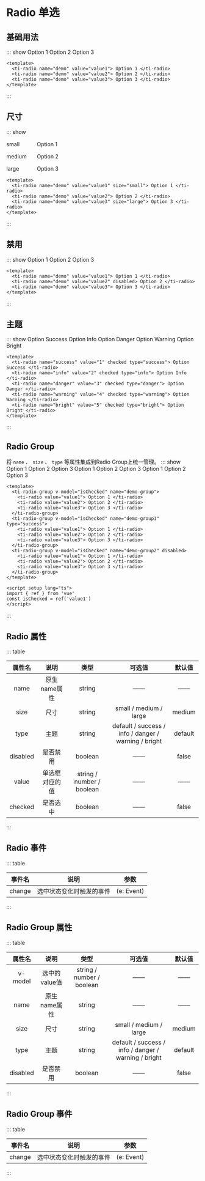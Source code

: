 <script setup>
import { ref } from 'vue'

const demo1 = ref('value1')
</script>

<style lang="scss">
.ti-example-item {
    margin: 15px 0;
    display: flex;
    align-items: center;
    label {
      font-size: 14px;
      width: 80px;
    }
    .ti-radio {
      flex: 1;
    }
}
</style>
# Radio 单选

## 基础用法
::: show
<ti-radio name="demo" value="value1"> Option 1 </ti-radio>
<ti-radio name="demo" value="value2"> Option 2 </ti-radio>
<ti-radio name="demo" value="value3"> Option 3 </ti-radio>

``` vue
<template>
  <ti-radio name="demo" value="value1"> Option 1 </ti-radio>
  <ti-radio name="demo" value="value2"> Option 2 </ti-radio>
  <ti-radio name="demo" value="value3"> Option 3 </ti-radio>
</template>
```
:::

## 尺寸
::: show
<div class="ti-example-item">
    <label>small</label>
    <ti-radio name="demo2" value="value1" size="small"> Option 1 </ti-radio>
</div>
<div class="ti-example-item">
    <label>medium</label>
    <ti-radio name="demo2" value="value2"> Option 2 </ti-radio>
</div>
<div class="ti-example-item">
    <label>large</label>
    <ti-radio name="demo2" value="value3" size="large"> Option 3 </ti-radio>
</div>

``` vue
<template>
  <ti-radio name="demo" value="value1" size="small"> Option 1 </ti-radio>
  <ti-radio name="demo" value="value2"> Option 2 </ti-radio>
  <ti-radio name="demo" value="value3" size="large"> Option 3 </ti-radio>
</template>
```
:::

## 禁用
::: show
<ti-radio name="demo1" value="value1"> Option 1 </ti-radio>
<ti-radio name="demo1" value="value2" disabled> Option 2 </ti-radio>
<ti-radio name="demo1" value="value3"> Option 3 </ti-radio>

``` vue
<template>
  <ti-radio name="demo" value="value1"> Option 1 </ti-radio>
  <ti-radio name="demo" value="value2" disabled> Option 2 </ti-radio>
  <ti-radio name="demo" value="value3"> Option 3 </ti-radio>
</template>
```
:::

## 主题
::: show
<ti-radio name="success" value="1" checked type="success"> Option Success </ti-radio>
<ti-radio name="info" value="2" checked type="info"> Option Info </ti-radio>
<ti-radio name="danger" value="3" checked type="danger"> Option Danger </ti-radio>
<ti-radio name="warning" value="4" checked type="warning"> Option Warning </ti-radio>
<ti-radio name="bright" value="5" checked type="bright"> Option Bright </ti-radio>

``` vue
<template>
  <ti-radio name="success" value="1" checked type="success"> Option Success </ti-radio>
  <ti-radio name="info" value="2" checked type="info"> Option Info </ti-radio>
  <ti-radio name="danger" value="3" checked type="danger"> Option Danger </ti-radio>
  <ti-radio name="warning" value="4" checked type="warning"> Option Warning </ti-radio>
  <ti-radio name="bright" value="5" checked type="bright"> Option Bright </ti-radio>
</template>
```
:::

## Radio Group
将 `name` 、 `size` 、 `type` 等属性集成到Radio Group上统一管理。
::: show
<ti-radio-group v-model="demo1" name="demo-group">
  <ti-radio value="value1"> Option 1 </ti-radio>
  <ti-radio value="value2"> Option 2 </ti-radio>
  <ti-radio value="value3"> Option 3 </ti-radio>
</ti-radio-group>
<ti-radio-group v-model="demo1" name="demo-group1" type="success">
  <ti-radio value="value1"> Option 1 </ti-radio>
  <ti-radio value="value2"> Option 2 </ti-radio>
  <ti-radio value="value3"> Option 3 </ti-radio>
</ti-radio-group>
<ti-radio-group v-model="demo1" name="demo-group2" disabled>
  <ti-radio value="value1"> Option 1 </ti-radio>
  <ti-radio value="value2"> Option 2 </ti-radio>
  <ti-radio value="value3"> Option 3 </ti-radio>
</ti-radio-group>

``` vue
<template>
  <ti-radio-group v-model="isChecked" name="demo-group">
    <ti-radio value="value1"> Option 1 </ti-radio>
    <ti-radio value="value2"> Option 2 </ti-radio>
    <ti-radio value="value3"> Option 3 </ti-radio>
  </ti-radio-group>
  <ti-radio-group v-model="isChecked" name="demo-group1" type="success">
    <ti-radio value="value1"> Option 1 </ti-radio>
    <ti-radio value="value2"> Option 2 </ti-radio>
    <ti-radio value="value3"> Option 3 </ti-radio>
  </ti-radio-group>
  <ti-radio-group v-model="isChecked" name="demo-group2" disabled>
    <ti-radio value="value1"> Option 1 </ti-radio>
    <ti-radio value="value2"> Option 2 </ti-radio>
    <ti-radio value="value3"> Option 3 </ti-radio>
  </ti-radio-group>
</template>

<script setup lang="ts">
import { ref } from 'vue'
const isChecked = ref('value1')
</script>
```
:::

## Radio 属性
::: table

| 属性名  | 说明  | 类型 | 可选值 | 默认值 |
| :----: | :----: | :----: | :----: | :----: |
| name | 原生name属性 | string | —— | —— |
| size | 尺寸 | string | small / medium / large | medium |
| type | 主题 | string | default / success / info / danger / warning / bright | default |
| disabled | 是否禁用 | boolean | —— | false |
| value | 单选框对应的值 | string / number / boolean | —— | —— |
| checked | 是否选中 | boolean | —— | false |

:::

## Radio 事件
::: table

| 事件名  | 说明  | 参数 |
| :----: | :----: | :----: |
| change | 选中状态变化时触发的事件 | (e: Event) |

:::

## Radio Group 属性
::: table

| 属性名  | 说明  | 类型 | 可选值 | 默认值 |
| :----: | :----: | :----: | :----: | :----: |
| v-model | 选中的value值 | string / number / boolean | —— | —— |
| name | 原生name属性 | string | —— | —— |
| size | 尺寸 | string | small / medium / large | medium |
| type | 主题 | string | default / success / info / danger / warning / bright | default |
| disabled | 是否禁用 | boolean | —— | false |

:::

## Radio Group 事件
::: table

| 事件名  | 说明  | 参数 |
| :----: | :----: | :----: |
| change | 选中状态变化时触发的事件 | (e: Event) |

:::